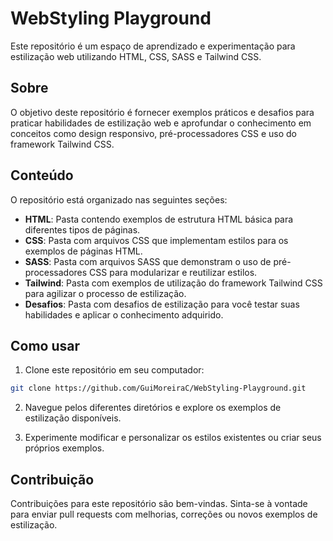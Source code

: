 # WebStyling Playground

Este repositório é um espaço de aprendizado e experimentação para estilização web utilizando HTML, CSS, SASS e Tailwind CSS.

## Sobre

O objetivo deste repositório é fornecer exemplos práticos e desafios para praticar habilidades de estilização web e aprofundar o conhecimento em conceitos como design responsivo, pré-processadores CSS e uso do framework Tailwind CSS.

## Conteúdo

O repositório está organizado nas seguintes seções:

-   **HTML**: Pasta contendo exemplos de estrutura HTML básica para diferentes tipos de páginas.
-   **CSS**: Pasta com arquivos CSS que implementam estilos para os exemplos de páginas HTML.
-   **SASS**: Pasta com arquivos SASS que demonstram o uso de pré-processadores CSS para modularizar e reutilizar estilos.
-   **Tailwind**: Pasta com exemplos de utilização do framework Tailwind CSS para agilizar o processo de estilização.
-   **Desafios**: Pasta com desafios de estilização para você testar suas habilidades e aplicar o conhecimento adquirido.

## Como usar

1. Clone este repositório em seu computador:

```bash
git clone https://github.com/GuiMoreiraC/WebStyling-Playground.git
```

2. Navegue pelos diferentes diretórios e explore os exemplos de estilização disponíveis.

3. Experimente modificar e personalizar os estilos existentes ou criar seus próprios exemplos.

## Contribuição

Contribuições para este repositório são bem-vindas. Sinta-se à vontade para enviar pull requests com melhorias, correções ou novos exemplos de estilização.
